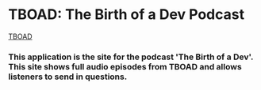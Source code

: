 # TBOAD: The Birth of a Dev Podcast

[TBOAD](https://tboadpodcast.herokuapp.com/)

### This application is the site for the podcast 'The Birth of a Dev'. This site shows full audio episodes from TBOAD and allows listeners to send in questions. 
